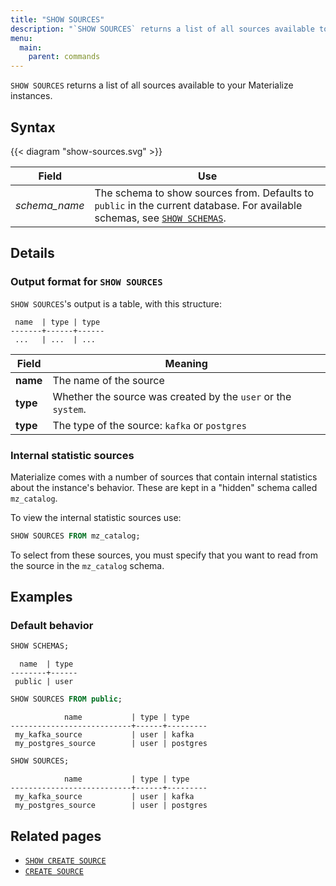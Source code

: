 ```yaml
---
title: "SHOW SOURCES"
description: "`SHOW SOURCES` returns a list of all sources available to your Materialize instances."
menu:
  main:
    parent: commands
---
```


`SHOW SOURCES` returns a list of all sources available to your Materialize
instances.

## Syntax

{{< diagram "show-sources.svg" >}}

Field | Use
------|-----
_schema&lowbar;name_ | The schema to show sources from. Defaults to `public` in the current database. For available schemas, see [`SHOW SCHEMAS`](../show-schemas).

## Details

### Output format for `SHOW SOURCES`

`SHOW SOURCES`'s output is a table, with this structure:

```nofmt
 name  | type | type
-------+------+------
 ...   | ...  | ...
```

Field | Meaning
------|--------
**name** | The name of the source
**type** | Whether the source was created by the `user` or the `system`.
**type** | The type of the source:  `kafka` or `postgres`

### Internal statistic sources

Materialize comes with a number of sources that contain internal statistics
about the instance's behavior. These are kept in a "hidden" schema called
`mz_catalog`.

To view the internal statistic sources use:

```sql
SHOW SOURCES FROM mz_catalog;
```

To select from these sources, you must specify that you want to read from the
source in the `mz_catalog` schema.

## Examples

### Default behavior

```sql
SHOW SCHEMAS;
```
```nofmt
  name  | type
--------+------
 public | user
```
```sql
SHOW SOURCES FROM public;
```
```nofmt
            name           | type | type
---------------------------+------+---------
 my_kafka_source           | user | kafka
 my_postgres_source        | user | postgres
```
```sql
SHOW SOURCES;
```
```nofmt
            name           | type | type
---------------------------+------+---------
 my_kafka_source           | user | kafka
 my_postgres_source        | user | postgres
```

## Related pages

- [`SHOW CREATE SOURCE`](../show-create-source)
- [`CREATE SOURCE`](../create-source)
